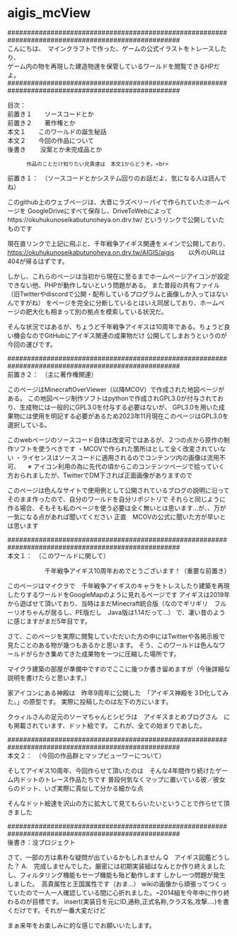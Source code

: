 # aigis_mcView
####################################################################################################<br>
こんにちは、　マインクラフトで作った、ゲームの公式イラストをトレースしたり、<br>
ゲーム内の物を再現した建造物達を保管しているワールドを閲覧できるHPだよ。
####################################################################################################<br>

目次：<br>
            前置き１　　ソースコードとか<br>
            前置き２　　著作権とか<br>
            本文１　　このワールドの誕生秘話<br>
            本文２　　今回の作品について<br>
            後書き  　　没案とか未完成品とか<br>
          
          作品のことだけ知りたい兄貴達は　本文1からどうぞ。<br>


前置き１：　（ソースコードとかシステム回りのお話だよ、気になる人は読んでね）

このgithub上のウェブページは、大昔にラズベリーパイで作られていたホームページを
GoogleDriveにすべて保存し、DriveToWebによってhttps://okuhukunoseikabutunoheya.on.drv.tw/ というリンクで公開していたものです

現在直リンクで上記に飛ぶと、千年戦争アイギス関連をメインで公開しており、
https://okuhukunoseikabutunoheya.on.drv.tw/AIGIS/aigis 　　以外のURLは404が帰るはずです。

しかし、これらのページは当初から現在に至るまでホームページアイコンが設定できない他、PHPが動作しないという問題がある。
また普段の共有ファイル（旧Twitterやdiscordで公開・配布しているプログラムと画像しか入ってはないんですがね）
をページを完全に分断しているとはいえ同居しており、ホームページの肥大化も相まって別の拠点を模索している状況だ。

そんな状況ではあるが、ちょうど千年戦争アイギスは10周年である。ちょうど良い機会なのでGitHubにアイギス関連の成果物だけ
公開してしまおうというのが今回の運びです。

####################################################################################################<br>
前置き２：　（主に著作権関連）

このページはMinecraftOverViewer（以降MCOV）で作成された地図ページがある。
この地図ページ制作ソフトはpythonで作成されGPL3.0が付与されており、生成物には一般的にGPL3.0を付与する必要はないが、
GPL3.0を用いた成果物には使用を明記する必要があるため2023年11月現在このページはGPL3.0を選択している。

このwebページのソースコード自体は改変可ではあるが、２つの点から原作の制作ソフトを使うべきです
・MCOVで作られた箇所は<!-- 雛形 -->として全く改変されていない
・ライセンスはソースコードに適用されるのでコンテンツ内の画像は流用不可、
　※ アイコン利用の為に先代の頃からこのコンテンツページで拾っていく方おられましたが、TwitterでDM下されば正面画像がありますので

このページは色んなサイトで使用例として公開されているブログの説明に沿ってそのまま作ったので、自分のワールドを自分リポジトリで
それらと同じように作る場合、そもそも私のページを使う必要は全く無いとは思います...が、、万が一気になる点があれば聞いてください
正直　MCOVの公式に聞いた方が早いとは思います

####################################################################################################<br>
本文１：　（このワールドに関して）

　　　　　　千年戦争アイギス10周年おめでとうございます！（重要な前置き）

このページはマイクラで　千年戦争アイギスのキャラをトレスしたり建築を再現したりするワールドをGoogleMapのように見れるページです
アイギスは2019年から遊ばせて頂いており、当時はまだMinecraft統合版（なのでギリギリ　フルーリオちゃんが居るし、PE版だし　Java版は1.14だって...）
で、凄い昔のように感じますがまだ5年目です。

さて、このページを実際に閲覧していただいた方の中にはTwitterや各掲示板で見たことのある物が幾つもあるかと思います。
そう、このワールドは色んなワールドがらかき集めてきた成果物を一つに圧縮した場所です。

マイクラ建築の部屋が準備中ですのでここに幾つか書き留めますが（今後詳細な説明を書けたらと思います。）

家アイコンにある神殿は　昨年9周年に公開した　「アイギス神殿を３D化してみた。」の原型です。
実際に投稿したのは左下の方にいます。

クゥィルさんの足元のソーマちゃんとシビラは　アイギスまとめブログさん　にも掲載されています、ドット絵です。
これが、全ての始まりであした。

####################################################################################################<br>
本文２：　（今回の作品群とマップビューワーについて）


そしてアイギス10周年、今回作らせて頂いたのは　そんな4年間作り続けたゲーム内ドットのトレース作品たちです
普段何気なくマップに置いている彼／彼女らのドット、いざ実際に真似して分かる細かな点

そんなドット絵達を沢山の方に拡大して見てもらいたいということで作らせて頂きました

####################################################################################################<br>
後書き：没プロジェクト

さて、一部の方は素朴な疑問が出ているかもしれません
Q　アイギス図鑑どうした？
A.　完成しませんでした。厳密には初期実装組はなんとか作り終えましたし、フィルタリング機能もセーブ機能も殆ど動作します
しかし一つ問題が発生しました。　高貴属性と王国属性です（おま…）
wikiの画像から頑張ってつくっていたので一人一人確認している間に心折れました。~2014組を今年中に作り終わるのが目標です。
insert(実装日を元にID,通称,正式名称,クラス名,攻撃....)を書くだけです。それが一番大変だけど

まぁ来年をお楽しみに的な感じでお願いいたします。




